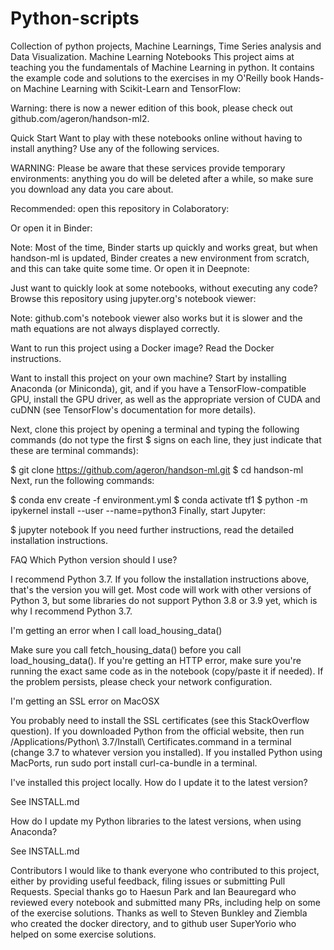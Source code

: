# Python-scripts
 Collection of python  projects, Machine Learnings, Time Series analysis and  Data Visualization.
Machine Learning Notebooks
This project aims at teaching you the fundamentals of Machine Learning in python. It contains the example code and solutions to the exercises in my O'Reilly book Hands-on Machine Learning with Scikit-Learn and TensorFlow:



Warning: there is now a newer edition of this book, please check out github.com/ageron/handson-ml2.

Quick Start
Want to play with these notebooks online without having to install anything?
Use any of the following services.

WARNING: Please be aware that these services provide temporary environments: anything you do will be deleted after a while, so make sure you download any data you care about.

Recommended: open this repository in Colaboratory: 

Or open it in Binder: 

Note: Most of the time, Binder starts up quickly and works great, but when handson-ml is updated, Binder creates a new environment from scratch, and this can take quite some time.
Or open it in Deepnote: 

Just want to quickly look at some notebooks, without executing any code?
Browse this repository using jupyter.org's notebook viewer: 

Note: github.com's notebook viewer also works but it is slower and the math equations are not always displayed correctly.

Want to run this project using a Docker image?
Read the Docker instructions.

Want to install this project on your own machine?
Start by installing Anaconda (or Miniconda), git, and if you have a TensorFlow-compatible GPU, install the GPU driver, as well as the appropriate version of CUDA and cuDNN (see TensorFlow's documentation for more details).

Next, clone this project by opening a terminal and typing the following commands (do not type the first $ signs on each line, they just indicate that these are terminal commands):

$ git clone https://github.com/ageron/handson-ml.git
$ cd handson-ml
Next, run the following commands:

$ conda env create -f environment.yml
$ conda activate tf1
$ python -m ipykernel install --user --name=python3
Finally, start Jupyter:

$ jupyter notebook
If you need further instructions, read the detailed installation instructions.

FAQ
Which Python version should I use?

I recommend Python 3.7. If you follow the installation instructions above, that's the version you will get. Most code will work with other versions of Python 3, but some libraries do not support Python 3.8 or 3.9 yet, which is why I recommend Python 3.7.

I'm getting an error when I call load_housing_data()

Make sure you call fetch_housing_data() before you call load_housing_data(). If you're getting an HTTP error, make sure you're running the exact same code as in the notebook (copy/paste it if needed). If the problem persists, please check your network configuration.

I'm getting an SSL error on MacOSX

You probably need to install the SSL certificates (see this StackOverflow question). If you downloaded Python from the official website, then run /Applications/Python\ 3.7/Install\ Certificates.command in a terminal (change 3.7 to whatever version you installed). If you installed Python using MacPorts, run sudo port install curl-ca-bundle in a terminal.

I've installed this project locally. How do I update it to the latest version?

See INSTALL.md

How do I update my Python libraries to the latest versions, when using Anaconda?

See INSTALL.md

Contributors
I would like to thank everyone who contributed to this project, either by providing useful feedback, filing issues or submitting Pull Requests. Special thanks go to Haesun Park and Ian Beauregard who reviewed every notebook and submitted many PRs, including help on some of the exercise solutions. Thanks as well to Steven Bunkley and Ziembla who created the docker directory, and to github user SuperYorio who helped on some exercise solutions.

